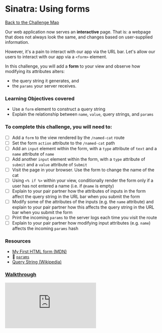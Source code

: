 # Sinatra: Using forms

[Back to the Challenge Map](README.md)

Our web application now serves an **interactive** page. That is: a webpage that does not always look the same, and changes based on user-supplied information.

However, it's a pain to interact with our app via the URL bar. Let's allow our users to interact with our app via a `<form>` element.

In this challenge, you will add a **form** to your view and observe how modifying its attributes alters:

- the query string it generates, and
- the `params` your server receives.

### Learning Objectives covered
- Use a `form` element to construct a query string
- Explain the relationship between `name`, `value`, query strings, and `params`

### To complete this challenge, you will need to:

- [ ] Add a `form` to the view rendered by the `/named-cat` route
- [ ] Set the form `action` attribute to the `/named-cat` path
- [ ] Add an `input` element within the form, with a `type` attribute of `text` and a `name` attribute of `name`
- [ ] Add another `input` element within the form, with a `type` attribute of `submit` and a `value` attribute of `Submit`
- [ ] Visit the page in your browser. Use the form to change the name of the cat
- [ ] Using `<% if %>` within your view, conditionally render the form only if a user has not entered a name (i.e. if `@name` is empty)
- [ ] Explain to your pair partner how the attributes of inputs in the form affect the query string in the URL bar when you submit the form
- [ ] Modify some of the attributes of the inputs (e.g. the `name` attribute) and explain to your pair partner how this affects the query string in the URL bar when you submit the form
- [ ] Print the incoming `params` to the server logs each time you visit the route
- [ ] Explain to your pair partner how modifying input attributes (e.g. `name`) affects the incoming `params` hash

### Resources

- [My First HTML form (MDN)](https://developer.mozilla.org/en-US/docs/Web/Guide/HTML/Forms/My_first_HTML_form)
- :pill: [`params`](../pills/params.md)
- [Query String (Wikipedia)](https://en.wikipedia.org/wiki/Query_string)

### [Walkthrough](walkthroughs/sinatra_using_forms.md)


![Tracking pixel](https://githubanalytics.herokuapp.com/course/intro_to_the_web/sinatra_using_forms.md)
